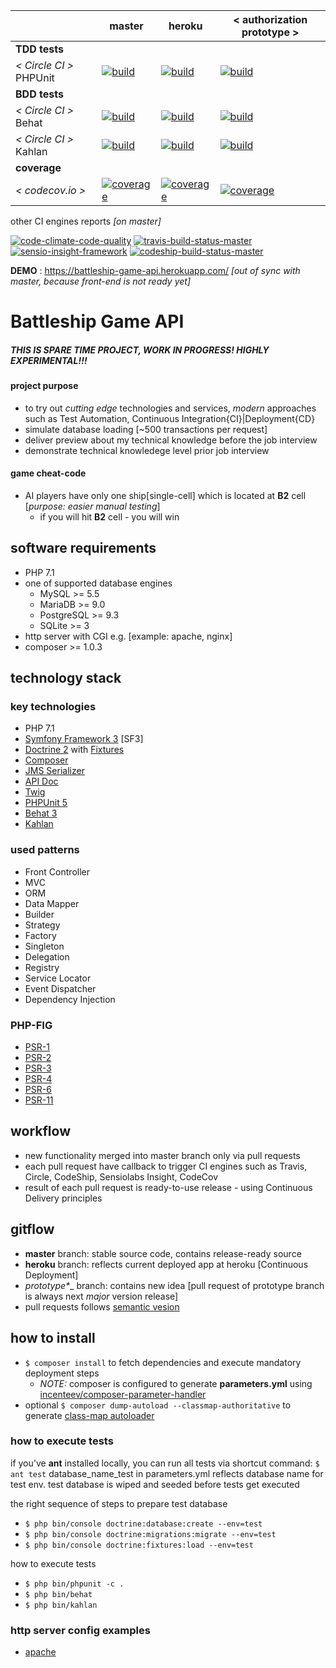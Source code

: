 [circle.ci-master-badge]: https://circleci.com/gh/eugene-matvejev/battleship-game-api/tree/master.svg?style=svg
[circle.ci-master-link]: https://circleci.com/gh/eugene-matvejev/battleship-game-api/tree/master
[codecov.io-master-badge]: https://codecov.io/gh/eugene-matvejev/battleship-game-api/branch/master/graph/badge.svg
[codecov.io-master-link]: https://codecov.io/gh/eugene-matvejev/battleship-game-api/branch/master

[circle.ci-heroku-badge]: https://circleci.com/gh/eugene-matvejev/battleship-game-api/tree/heroku.svg?style=svg
[circle.ci-heroku-link]: https://circleci.com/gh/eugene-matvejev/battleship-game-api/tree/heroku
[codecov.io-heroku-badge]: https://codecov.io/gh/eugene-matvejev/battleship-game-api/branch/heroku/graph/badge.svg
[codecov.io-heroku-link]: https://codecov.io/gh/eugene-matvejev/battleship-game-api/branch/heroku

[circle.ci-prototype-badge]: https://circleci.com/gh/eugene-matvejev/battleship-game-api/tree/prototype_authorization.svg?style=svg
[circle.ci-prototype-link]: https://circleci.com/gh/eugene-matvejev/battleship-game-api/tree/prototype_authorization
[codecov.io-prototype-badge]: https://codecov.io/gh/eugene-matvejev/battleship-game-api/branch/prototype_authorization/graph/badge.svg
[codecov.io-prototype-link]: https://codecov.io/gh/eugene-matvejev/battleship-game-api/branch/prototype_authorization

|                         | master                                                         | heroku                                                                | < authorization prototype >                                                    
|---                      |---                                                             |---                                                                    |---
| __TDD tests__           |
| _< Circle CI >_ PHPUnit | [![build][circle.ci-master-badge]][circle.ci-master-link]      | [![build][circle.ci-heroku-badge]][circle.ci-heroku-link]             | [![build][circle.ci-prototype-badge]][circle.ci-prototype-link]
| __BDD tests__           |
| _< Circle CI >_ Behat   | [![build][circle.ci-master-badge]][circle.ci-master-link]      | [![build][circle.ci-heroku-badge]][circle.ci-heroku-link]             | [![build][circle.ci-prototype-badge]][circle.ci-prototype-link]
| _< Circle CI >_ Kahlan  | [![build][circle.ci-master-badge]][circle.ci-master-link]      | [![build][circle.ci-heroku-badge]][circle.ci-heroku-link]             | [![build][circle.ci-prototype-badge]][circle.ci-prototype-link]
| __coverage__            |
| _< codecov.io >_        | [![coverage][codecov.io-master-badge]][codecov.io-master-link] | [![coverage][codecov.io-heroku-badge]][codecov.io-heroku-link]        | [![coverage][codecov.io-prototype-badge]][codecov.io-prototype-link]

other CI engines reports _[on master]_

[![code-climate-code-quality](https://codeclimate.com/github/eugene-matvejev/battleship-game-api/badges/gpa.svg)](https://codeclimate.com/github/eugene-matvejev/battleship-game-api)
[![travis-build-status-master](https://travis-ci.org/eugene-matvejev/battleship-game-api.svg?branch=master)](https://travis-ci.org/eugene-matvejev/battleship-game-api)
[![sensio-insight-framework](https://insight.sensiolabs.com/projects/f92d83b6-fd11-4b1b-ae86-b3ba1fb152dc/mini.png)](https://insight.sensiolabs.com/projects/f92d83b6-fd11-4b1b-ae86-b3ba1fb152dc)
[![codeship-build-status-master](https://codeship.com/projects/e893a4f0-0b28-0134-b0ad-129a07c0a376/status?branch=master)](https://codeship.com/projects/155781)


__DEMO__ : https://battleship-game-api.herokuapp.com/ _[out of sync with master, because front-end is not ready yet]_

# Battleship Game API
##### THIS IS SPARE TIME PROJECT, WORK IN PROGRESS! HIGHLY EXPERIMENTAL!!!
#### project purpose
 * to try out _cutting edge_ technologies and services,  _modern_ approaches such as Test Automation, Continuous Integration{CI}|Deployment{CD}
 * simulate database loading [~500 transactions per request]
 * deliver preview about my technical knowledge before the job interview
 * demonstrate technical knowledege level prior job interview

#### game cheat-code
* AI players have only one ship[single-cell] which is located at __B2__ cell [_purpose: easier manual testing_]
  * if you will hit __B2__ cell - you will win

## software requirements
 * PHP 7.1
 * one of supported database engines
   * MySQL >= 5.5
   * MariaDB >= 9.0
   * PostgreSQL >= 9.3
   * SQLite >= 3
 * http server with CGI e.g. [example: apache, nginx]
 * composer >= 1.0.3

## technology stack
### key technologies
 * PHP 7.1
 * [Symfony Framework 3](http://symfony.com) [SF3]
 * [Doctrine 2](http://doctrine-orm.readthedocs.io/en/latest) with [Fixtures](http://symfony.com/doc/current/bundles/DoctrineFixturesBundle/index.html)
 * [Composer](https://getcomposer.org)
 * [JMS Serializer](http://jmsyst.com/bundles/JMSSerializerBundle)
 * [API Doc](https://packagist.org/packages/nelmio/api-doc-bundle)
 * [Twig](http://twig.sensiolabs.org)
 * [PHPUnit 5](https://phpunit.de)
 * [Behat 3](http://docs.behat.org/en/v3.0)
 * [Kahlan](http://kahlan.readthedocs.io/en/latest)

### used patterns
 * Front Controller
 * MVC
 * ORM
 * Data Mapper
 * Builder
 * Strategy
 * Factory
 * Singleton
 * Delegation
 * Registry
 * Service Locator
 * Event Dispatcher
 * Dependency Injection

### PHP-FIG
 * [PSR-1](http://www.php-fig.org/psr/psr-1/)
 * [PSR-2](http://www.php-fig.org/psr/psr-2/)
 * [PSR-3](http://www.php-fig.org/psr/psr-3/)
 * [PSR-4](http://www.php-fig.org/psr/psr-4/)
 * [PSR-6](http://www.php-fig.org/psr/psr-6/)
 * [PSR-11](http://www.php-fig.org/psr/psr-11/)

## workflow
 * new functionality merged into master branch only via pull requests
 * each pull request have callback to trigger CI engines such as Travis, Circle, CodeShip, Sensiolabs Insight, CodeCov
 * result of each pull request is ready-to-use release - using Continuous Delivery principles

## gitflow
  * __master__ branch: stable source code, contains release-ready source
  * __heroku__ branch: reflects current deployed app at heroku [Continuous Deployment]
  * __prototype_*__ branch: contains new idea [pull request of prototype branch is always next _major_ version release]
  * pull requests follows [semantic vesion](http://semver.org)

## how to install
 * `$ composer install` to fetch dependencies and execute mandatory deployment steps
   * _NOTE:_ composer is configured to generate __parameters.yml__ using [incenteev/composer-parameter-handler](https://github.com/Incenteev/ParameterHandler)
 * optional `$ composer dump-autoload --classmap-authoritative` to generate [class-map autoloader](https://getcomposer.org/doc/03-cli.md#dump-autoload)

### how to execute tests
  if you've __ant__ installed locally, you can run all tests via shortcut command: `$ ant test`
  database\_name\_test in parameters.yml reflects database name for test env.
  test database is wiped and seeded before tests get executed

the right sequence of steps to prepare test database
 * `$ php bin/console doctrine:database:create --env=test`
 * `$ php bin/console doctrine:migrations:migrate --env=test`
 * `$ php bin/console doctrine:fixtures:load --env=test`

how to execute tests
 * `$ php bin/phpunit -c .`
 * `$ php bin/behat`
 * `$ php bin/kahlan`

### http server config examples
 * [apache](https://github.com/eugene-matvejev/battleship-game-api/blob/master/docs/apache.config.example.md)
